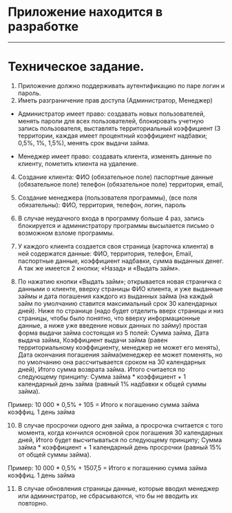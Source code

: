 # Приложение находится в разработке
---

# Техническое задание.

1. Приложение должно поддерживать аутентификацию по паре логин и пароль.
2. Иметь разграничение прав доступа (Администратор, Менеджер)

- Администратор имеет право:
  создавать новых пользователей,
  менять пароли для всех пользователей,
  блокировать учетную запись пользователя,
  выставлять территориальный коэффициент (3 территории, каждая имеет процентный коэффициент надбавки; 0,5%, 1%, 1,5%),
  менять срок выдачи займа.

- Менеджер имеет право:
  создавать клиента,
  изменять данные по клиенту,
  пометить клиента на удаление.

4. Создание клиента:
  ФИO (обязательное поле)
  паспортные данные (обязательное поле)
  телефон (обязательное поле)
  территория,
  email,

5. Создание менеджера (пользователя программы), (все поля обязательны):
  ФИО,
  территория,
  телефон,
  логин,
  пароль

7. В случае неудачного входа в программу больше 4 раз,
  запись блокируется и администратору программы высылается
  письмо о возможном взломе программы.

8. У каждого клиента создается своя страница (карточка клиента) в ней содержатся данные:
  ФИО,
  территория,
  телефон,
  Email,
  паспортные данные,
  коэффициент надбавки,
  сумма выданных денег.
  А так же имеется 2 кнопки; «Назад» и «Выдать займ».

9. По нажатию кнопки «Выдать займ»;
  открывается новая страничка с данными о клиенте, вверху страницы ФИО клиента, и уже выданные займы и дата погашения каждого из выданных займа
  (на каждый займ по умолчанию ставится максимальный срок 30 календарных дней).
  Ниже по странице (надо будет отделить вверх страницы и низ страницы, чтобы было понятно, что вверху информационные данные,
  а ниже уже введение новых данных по займу)
  простая форма выдачи займа состоящая из 5 полей:
  Сумма займа,
  Дата выдача займа,
  Коэффициент выдачи займа (равен территориальному коэффициенту, менеджер не может его менять),
  Дата окончания погашения займа(менеджер ее может поменять, но по умолчанию она рассчитывается сроком на 30 календарных дней),
  Итого сумма возврата займа.
  Итого считается по следующему принципу: Сумма займа * коэффициент + 1 календарный день займа (равный 1% надбавки к общей суммы займа).

  Пример: 10 000 * 0,5% + 105 = Итого к погашению
          сумма займа    коэффиц.    1 день займа

10. В случае просрочки одного дня займа,
  а просрочка считается с того момента, когда кончился основной срок погашения 30 календарных дней,
  Итого будет высчитываться по следующему принципу;
  Сумма займа * коэффициент + 1 календарный день просрочки (равный 15% от общей суммы займа).

  Пример: 10 000 * 0,5% + 1507,5 = Итого к погашению
          сумма займа    коэффиц.       1 день займа

11. В случае обновления страницы данные,
  которые вводил менеджер или администратор, не сбрасываются,
  что бы не вводить их повторно.

